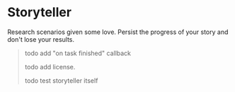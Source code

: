 # Storyteller

Research scenarios given some love. Persist the progress of your story and don't lose your results.


> todo add "on task finished" callback
> 
> todo add license.
>
> todo test storyteller itself 